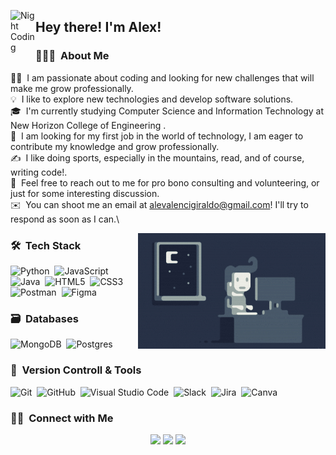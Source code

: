 <img alt="Night Coding" src="./assets/Hand%20Wave.gif" width='40' align="left"/><h2 align="left">Hey there! I'm Alex!</h2>

<!-- ## 👋 &nbsp;Hey there! I'm Alex-->

### 👨🏻‍💻 &nbsp;About Me

👨‍💻 &nbsp;I am passionate about coding and looking for new challenges that will make me grow professionally.\
💡 &nbsp;I like to explore new technologies and develop software solutions.\
🎓 &nbsp;I'm currently studying Computer Science and Information Technology at New Horizon College of Engineering .\
🌱 &nbsp;I am looking for my first job in the world of technology, I am eager to contribute my knowledge and grow professionally.\
✍️ &nbsp;I like doing sports, especially in the mountains, read, and of course, writing code!.\
💬 &nbsp;Feel free to reach out to me for pro bono consulting and volunteering, or just for some interesting discussion.\
✉️ &nbsp;You can shoot me an email at alevalencigiraldo@gmail.com! I'll try to respond as soon as I can.\

<img alt="Night Coding" src="https://raw.githubusercontent.com/AVS1508/AVS1508/master/assets/Night-Coding.gif" align="right"/>

### 🛠 &nbsp;Tech Stack

![Python](https://img.shields.io/badge/python-3670A0?style=for-the-badge&logo=python&logoColor=ffdd54)&nbsp;
![JavaScript](https://img.shields.io/badge/javascript-%23323330.svg?style=for-the-badge&logo=javascript&logoColor=%23F7DF1E)&nbsp;
![Java](https://img.shields.io/badge/java-%23ED8B00.svg?style=for-the-badge&logo=java&logoColor=white)&nbsp;
![HTML5](https://img.shields.io/badge/html5-%23E34F26.svg?style=for-the-badge&logo=html5&logoColor=white)&nbsp;
![CSS3](https://img.shields.io/badge/css3-%231572B6.svg?style=for-the-badge&logo=css3&logoColor=white)&nbsp;
![Postman](https://img.shields.io/badge/Postman-FF6C37?style=for-the-badge&logo=postman&logoColor=white)&nbsp;
![Figma](https://img.shields.io/badge/figma-%23F24E1E.svg?style=for-the-badge&logo=figma&logoColor=white)&nbsp;

### 🗃 &nbsp;Databases

![MongoDB](https://img.shields.io/badge/MongoDB-%234ea94b.svg?style=for-the-badge&logo=mongodb&logoColor=white)&nbsp;
![Postgres](https://img.shields.io/badge/postgres-%23316192.svg?style=for-the-badge&logo=postgresql&logoColor=white)&nbsp;


### 🧰 &nbsp;Version Controll & Tools 

![Git](https://img.shields.io/badge/git-%23F05033.svg?style=for-the-badge&logo=git&logoColor=white)&nbsp;
![GitHub](https://img.shields.io/badge/github-%23121011.svg?style=for-the-badge&logo=github&logoColor=white)&nbsp;
![Visual Studio Code](https://img.shields.io/badge/Visual%20Studio%20Code-0078d7.svg?style=for-the-badge&logo=visual-studio-code&logoColor=white)&nbsp;
![Slack](https://img.shields.io/badge/Slack-4A154B?style=for-the-badge&logo=slack&logoColor=white)&nbsp;
![Jira](https://img.shields.io/badge/jira-%230A0FFF.svg?style=for-the-badge&logo=jira&logoColor=white)&nbsp;
![Canva](https://img.shields.io/badge/Canva-%2300C4CC.svg?style=for-the-badge&logo=Canva&logoColor=white)&nbsp;

### 🤝🏻 &nbsp;Connect with Me

<p align="center">
<a href="https://www.linkedin.com/in/alevalencia/"><img src="https://img.shields.io/badge/-alevalencia-0077B5?style=flat&logo=Linkedin&logoColor=white"/></a>
<a href="mailto:alevalencigiraldol@gmail.com"><img src="https://img.shields.io/badge/-alevalenci@gmail.com-D14836?style=flat&logo=Gmail&logoColor=white"/></a>
<a href="https://www.instagram.com/alecvalenc/"><img src="https://img.shields.io/badge/-alecvalenc-E4405F?style=flat&logo=Instagram&logoColor=white"/></a>
</p>

